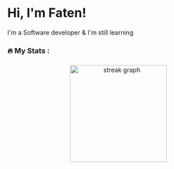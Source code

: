 <h1 align=left> Hi, I'm Faten! </h1>
<p>I'm a Software developer & I'm still learning</p>
<h3 align="left">🔥   My Stats :</h3>

###

<div align="center">
  <img src="https://streak-stats.demolab.com?user=fateneid&locale=en&mode=daily&theme=dark&hide_border=false&border_radius=5&order=3" height="220" alt="streak graph"  />
</div>
